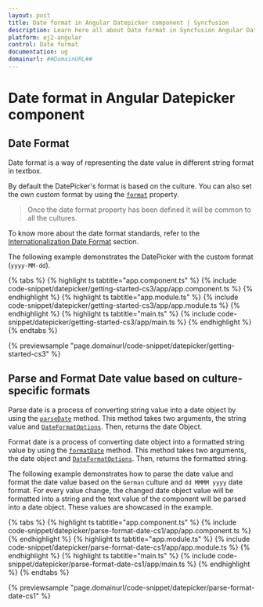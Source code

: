 ```yaml
---
layout: post
title: Date format in Angular Datepicker component | Syncfusion
description: Learn here all about Date format in Syncfusion Angular Datepicker component of Syncfusion Essential JS 2 and more.
platform: ej2-angular
control: Date format 
documentation: ug
domainurl: ##DomainURL##
---
```


# Date format in Angular Datepicker component

## Date Format

Date format is a way of representing the date value in different string format in textbox.

By default the DatePicker's format is based on the culture. You can also set the own
custom format by using the
[`format`](https://ej2.syncfusion.com/angular/documentation/api/datepicker#format)
property.

>Once the date format property has been defined it will be common to all the cultures.

To know more about the date format standards, refer to the
[Internationalization Date Format](http://ej2.syncfusion.com/documentation/base/internationalization#date-formatter-and-parser) section.

The following example demonstrates the DatePicker with the custom format (`yyyy-MM-dd`).

{% tabs %}
{% highlight ts tabtitle="app.component.ts" %}
{% include code-snippet/datepicker/getting-started-cs3/app/app.component.ts %}
{% endhighlight %}
{% highlight ts tabtitle="app.module.ts" %}
{% include code-snippet/datepicker/getting-started-cs3/app/app.module.ts %}
{% endhighlight %}
{% highlight ts tabtitle="main.ts" %}
{% include code-snippet/datepicker/getting-started-cs3/app/main.ts %}
{% endhighlight %}
{% endtabs %}
  
{% previewsample "page.domainurl/code-snippet/datepicker/getting-started-cs3" %}

## Parse and Format Date value based on culture-specific formats

Parse date is a process of converting string value into a date object by using the [`parseDate`](https://ej2.syncfusion.com/documentation/api/base/internationalization#parsedate) method. This method takes two arguments, the string value and [`DateFormatOptions`](https://ej2.syncfusion.com/documentation/api/base/dateFormatOptions). Then, returns the date Object.

Format date is a process of converting date object into a formatted string value by using the [`formatDate`](https://ej2.syncfusion.com/documentation/api/base/internationalization/#formatdate) method. This method takes two arguments, the date object and [`DateFormatOptions`](https://ej2.syncfusion.com/documentation/api/base/dateFormatOptions). Then, returns the formatted string.

The following example demonstrates how to parse the date value and format the date value based on the `German` culture and `dd MMMM yyyy` date format. For every value change, the changed date object value will be formatted into a string and the text value of the component will be parsed into a date object. These values are showcased in the example.

{% tabs %}
{% highlight ts tabtitle="app.component.ts" %}
{% include code-snippet/datepicker/parse-format-date-cs1/app/app.component.ts %}
{% endhighlight %}
{% highlight ts tabtitle="app.module.ts" %}
{% include code-snippet/datepicker/parse-format-date-cs1/app/app.module.ts %}
{% endhighlight %}
{% highlight ts tabtitle="main.ts" %}
{% include code-snippet/datepicker/parse-format-date-cs1/app/main.ts %}
{% endhighlight %}
{% endtabs %}
  
{% previewsample "page.domainurl/code-snippet/datepicker/parse-format-date-cs1" %}
